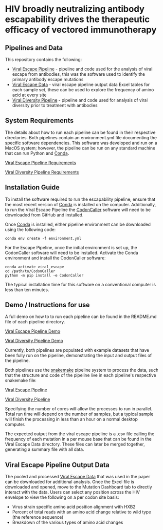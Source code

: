 # HIV broadly neutralizing antibody escapability drives the therapeutic efficacy of vectored immunotherapy

## Pipelines and Data

This repository contains the following:
* [Viral Escape Pipeline](https://github.com/Balazs-Lab/Escapability/blob/main/Viral%20Escape%20Pipeline/) - pipeline and code used for the analysis of viral escape from antibodies, this was the software used to identify the primary antibody escape mutations 
* [Viral Escape Data](https://github.com/Balazs-Lab/Escapability/tree/main/Viral%20Escape%20Data) - viral escape pipeline output data Excel tables for each sample set, these can be used to explore the frequency of amino acid at every site
* [Viral Diversity Pipeline](https://github.com/Balazs-Lab/Escapability/tree/main/Viral%20Diversity%20Pipeline) - pipeline and code used for analysis of viral diversity prior to treatment with antibodies 

## System Requirements
The details about how to run each pipeline can be found in their respective directories. 
Both pipelines contain an environment.yml file documenting the specific software dependencies. This software was developed and run on a MacOS system; however, the pipeline can be run on any standard machine that can run Python and [Conda](https://conda.io/).
 
[Viral Escape Pipeline Requirements](https://github.com/Balazs-Lab/Escapability/blob/main/Viral%20Escape%20Pipeline/environment.yml)

[Viral Diversity Pipeline Requirements](https://github.com/Balazs-Lab/Escapability/blob/main/Viral%20Diversity%20Pipeline/environment.yml)  
 

## Installation Guide

To install the software required to run the escapability pipeline, ensure that the most recent version of [Conda](https://conda.io) is installed on the computer. Additionally, to run the Viral Escape Pipeline the [CodonCaller](https://github.com/Balazs-Lab/CodonCaller) software will need to be downloaded from GitHub and installed. 

Once [Conda](https://conda.io) is installed, either pipeline environment can be downloaded using the following code:

    conda env create -f environment.yml

For the Escape Pipeline, once the initial environment is set up, the CodonCaller software will need to be installed. Activate the Conda environment and install the CodonCaller software:

    conda activate viral_escape
    cd /path/to/CodonCaller
    python -m pip install -e CodonCaller

The typical installation time for this software on a conventional computer is less than ten minutes.
    

## Demo / Instructions for use

A full demo on how to to run each pipeline can be found in the README.md file of each pipeline directory.

[Viral Escape Pipeline Demo](https://github.com/Balazs-Lab/Escapability/blob/main/Viral%20Escape%20Pipeline/README.md)

[Viral Diversity Pipeline Demo](https://github.com/Balazs-Lab/Escapability/blob/main/Viral%20Diversity%20Pipeline/README.md)

Currently, both pipelines are populated with example datasets that have been fully run on the pipeline, demonstrating the input and output files of the pipeline. 

Both pipelines use the [snakemake](https://snakemake.readthedocs.io) pipeline system to process the data, such that the structure and code of the pipeline live in each pipeline's respective snakemake file:

[Viral Escape Pipeline](https://github.com/Balazs-Lab/Escapability/blob/main/Viral%20Escape%20Pipeline/Snakefile)

[Viral Diversity Pipeline](https://github.com/Balazs-Lab/Escapability/blob/main/Viral%20Diversity%20Pipeline/Snakefile)  
 

Specifying the number of cores will allow the processes to run in parallel. Total run time will depend on the number of samples, but a typical sample will finish the processing in less than an hour on a normal desktop computer. 

The expected output from the viral escape pipeline is a .csv file calling the frequency of each mutation in a per mouse base that can be found in the Viral Escape Data directory. These files can later be merged together, generating a summary file with all data.

## Viral Escape Pipeline Output Data

The pooled and processed [Viral Escape Data](https://github.com/Balazs-Lab/Escapability/tree/main/Viral%20Escape%20Data) that was used in the paper can be downloaded for additional analysis. Once the Excel file is downloaded and opened, move to the Mutation Dashboard tab to directly interact with the data. Users can select any position across the HIV envelope to view the following on a per codon site basis:
* Virus strain specific amino acid position alignment with HXB2
* Percent of total reads with an amino acid change relative to wild type (the reference sequence)
* Breakdown of the various types of amino acid changes 
